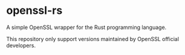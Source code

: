 # openssl-rs

A simple OpenSSL wrapper for the Rust programming language.

This repository only support versions maintained by OpenSSL official developers.
